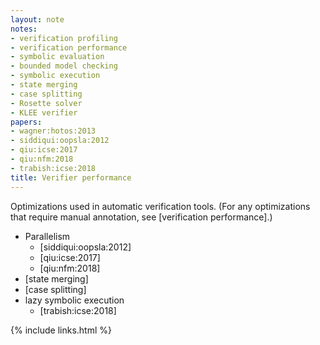 ```yaml
---
layout: note
notes:
- verification profiling
- verification performance
- symbolic evaluation
- bounded model checking
- symbolic execution
- state merging
- case splitting
- Rosette solver
- KLEE verifier
papers:
- wagner:hotos:2013
- siddiqui:oopsla:2012
- qiu:icse:2017
- qiu:nfm:2018
- trabish:icse:2018
title: Verifier performance
---
```


Optimizations used in automatic verification tools.
(For any optimizations that require manual annotation, see [verification performance].)

- Parallelism
  - [siddiqui:oopsla:2012]
  - [qiu:icse:2017]
  - [qiu:nfm:2018]
- [state merging]
- [case splitting]
- lazy symbolic execution
  - [trabish:icse:2018]

{% include links.html %}
